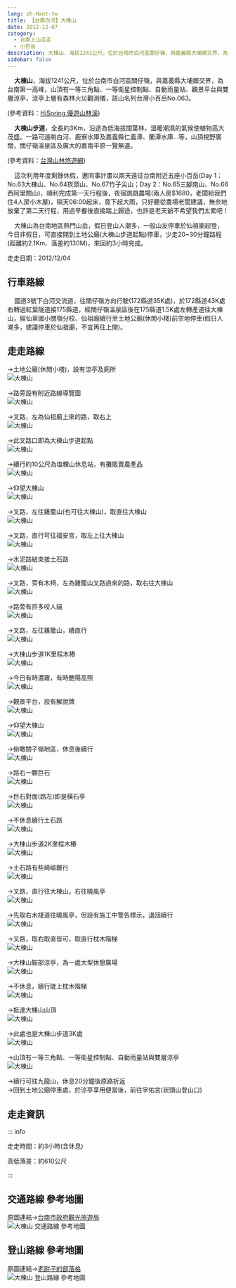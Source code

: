 ```yaml
---
lang: zh-Hant-tw
title: 【台南白河】大棟山
date: 2012-12-07
category: 
  - 台南上山走走
  - 小百岳
description: 大棟山，海拔1241公尺，位於台南市白河區關仔嶺，與嘉義縣大埔鄉交界，為台南第一高峰，山頂有一等三角點、一等衛星控制點、自動雨量站、觀景平台與雙層涼亭，涼亭上層有森林火災觀測儀，該山名列台灣小百岳No.063。大棟山步道，全長約3Km，沿途為低海拔闊葉林，溫暖潮濕的氣候使植物高大茂盛。一路可遠眺白河、鹿寮水庫及嘉義縣仁義潭、蘭潭水庫...等，山頂視野廣闊，關仔嶺溫泉區及廣大的嘉南平原一覽無遺。
sidebar: false
---
```


    **大棟山**，海拔1241公尺，位於台南市白河區關仔嶺，與嘉義縣大埔鄉交界，為台南第一高峰，山頂有一等三角點、一等衛星控制點、自動雨量站、觀景平台與雙層涼亭，涼亭上層有森林火災觀測儀，該山名列台灣小百岳No.063。

(參考資料：[HiSpring 優遊山林溪](http://gohiking.myweb.hinet.net/h7/TNAdadong.htm))  

    **大棟山步道**，全長約3Km，沿途為低海拔闊葉林，溫暖潮濕的氣候使植物高大茂盛。一路可遠眺白河、鹿寮水庫及嘉義縣仁義潭、蘭潭水庫...等，山頂視野廣闊，關仔嶺溫泉區及廣大的嘉南平原一覽無遺。

(參考資料：[台灣山林悠遊網](http://recreation.forest.gov.tw/RT/RT_2_1.aspx?TR_ID=105))  

<!-- more -->

    這次利用年度剩餘休假，邀同事計畫以兩天遠征台南附近五座小百岳(Day 1：No.63大棟山、No.64崁頭山、No.67竹子尖山；Day 2：No.65三腳南山、No.66西阿里關山)，順利完成第一天行程後，夜宿跳跳農場(兩人房$1680，老闆給我們住4人房小木屋)，隔天06:00起床，竟下起大雨，只好聽從農場老闆建議，無奈地放棄了第二天行程，用過早餐後直接踏上歸途，也許是老天爺不希望我們太累吧！  

    大棟山為台南地區熱門山岳，假日登山人潮多，一般山友停車於仙祖廟起登，今日非假日，可直接開到土地公廟(大棟山步道起點)停車，少走20~30分鐘路程(距離約2.1Km、落差約130M)，來回約3小時完成。

走走日期：2012/12/04

## 行車路線 
    國道3號下白河交流道，往關仔嶺方向行駛(172縣道35K處)，於172縣道43K處右轉過紅葉隧道接175縣道，經關仔嶺溫泉區後在175縣道1.5K處左轉產道往大棟山，經仙草國小關嶺分校、仙祖廟續行至土地公廟(休閒小棧)前空地停車(假日人潮多，建議停車於仙祖廟，不宜再往上開)。

## 走走路線
→土地公廟(休閒小棧)，設有涼亭及廁所  
![大棟山](https://1013399.github.io/image-3/176/243055135_l.jpg)

→路旁設有附近路線導覽圖  
![大棟山](https://1013399.github.io/image-3/176/243055145_l.jpg)

→叉路，左為仙祖廟上來的路，取右上  
![大棟山](https://1013399.github.io/image-3/176/243055147_l.jpg)

→此叉路口即為大棟山步道起點  
![大棟山](https://1013399.github.io/image-3/176/243055148_l.jpg)

→續行約10公尺為塩粿山休息站，有攤販賣農產品  
![大棟山](https://1013399.github.io/image-3/176/243055151_l.jpg)

→仰望大棟山  
![大棟山](https://1013399.github.io/image-3/176/243055152_l.jpg)

→叉路，左往雞籠山(也可往大棟山)，取直往大棟山  
![大棟山](https://1013399.github.io/image-3/176/243055153_l.jpg)

→叉路，直行可往福安宮，取左上往大棟山  
![大棟山](https://1013399.github.io/image-3/176/243055158_l.jpg)

→水泥路結束接土石路  
![大棟山](https://1013399.github.io/image-3/176/243055160_l.jpg)

→叉路，旁有木椅，左為雞籠山叉路過來的路，取右往大棟山  
![大棟山](https://1013399.github.io/image-3/176/243055162_l.jpg)

→路旁有許多咬人貓  
![大棟山](https://1013399.github.io/image-3/176/243055165_l.jpg)

→叉路，左往雞籠山，續直行  
![大棟山](https://1013399.github.io/image-3/176/243055166_l.jpg)

→大棟山步道1K里程木樁  
![大棟山](https://1013399.github.io/image-3/176/243055168_l.jpg)

→今日有時濃霧，有時艷陽高照  
![大棟山](https://1013399.github.io/image-3/176/243055170_l.jpg)

→觀景平台，設有解說牌  
![大棟山](https://1013399.github.io/image-3/176/243055173_l.jpg)

→仰望大棟山  
![大棟山](https://1013399.github.io/image-3/176/243055175_l.jpg)

→俯瞰關子嶺地區，休息後續行  
![大棟山](https://1013399.github.io/image-3/176/243055178_l.jpg)

→路右一顆巨石  
![大棟山](https://1013399.github.io/image-3/176/243055182_l.jpg)

→巨石對面(路左)即是橫石亭  
![大棟山](https://1013399.github.io/image-3/176/243055183_l.jpg)

→不休息續行土石路  
![大棟山](https://1013399.github.io/image-3/176/243055189_l.jpg)

→大棟山步道2K里程木樁  
![大棟山](https://1013399.github.io/image-3/176/243055190_l.jpg)

→土石路有些崎嶇難行  
![大棟山](https://1013399.github.io/image-3/176/243055191_l.jpg)

→叉路，直行往大棟山，右往曉風亭  
![大棟山](https://1013399.github.io/image-3/176/243055196_l.jpg)

→先取右木棧道往曉風亭，但設有施工中警告標示，退回續行  
![大棟山](https://1013399.github.io/image-3/176/243055200_l.jpg)

→叉路，取右取直皆可，取直行枕木階梯  
![大棟山](https://1013399.github.io/image-3/176/243055203_l.jpg)

→大棟山鞍部涼亭，為一處大型休憩廣場  
![大棟山](https://1013399.github.io/image-3/176/243055206_l.jpg)

→不休息，續行陡上枕木階梯  
![大棟山](https://1013399.github.io/image-3/176/243055208_l.jpg)

→抵達大棟山山頂  
![大棟山](https://1013399.github.io/image-3/176/243055212_l.jpg)

→此處也是大棟山步道3K處  
![大棟山](https://1013399.github.io/image-3/176/243055218_l.jpg)

→山頂有一等三角點、一等衛星控制點、自動雨量站與雙層涼亭  
![大棟山](https://1013399.github.io/image-3/176/243055215_l.jpg)

→續行可往九龍山，休息20分鐘後原路折返  
→回到土地公廟停車處，於涼亭享用便當後，前往孚佑宮(崁頭山登山口)

## 走走資訊

::: info

走走時間：約3小時(含休息)

高低落差：約610公尺

:::

## 交通路線 參考地圖  
原圖連結→[台南市政府觀光旅遊局](http://tour.tainan.gov.tw/view.aspx?sn=258)  
![大棟山 交通路線 參考地圖](https://1013399.github.io/image-3/176/243055264_l.jpg)

## 登山路線 參考地圖  
原圖連結→[老尉子的部落格](http://blog.xuite.net/laoweiz/blog/17177360)  
![大棟山 登山路線 參考地圖](https://1013399.github.io/image-3/176/243055263_l.jpg)